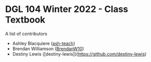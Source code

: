 # DGL 104 Winter 2022 - Class Textbook
A list of contributors

* Ashley Blacquiere ([ash-teach](https://github.com/ash-teach))
* Brendan Williamson ([BrendanW10](https://github.com/brendanw10))
* Destiny Lewis ([destiny-lewis])(https://github.com/destiny-lewis)